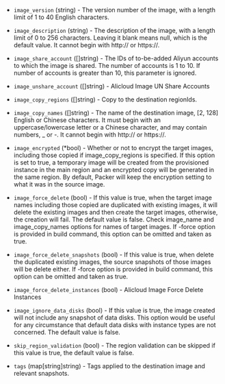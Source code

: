 <!-- Code generated from the comments of the AlicloudImageConfig struct in builder/alicloud/ecs/image_config.go; DO NOT EDIT MANUALLY -->

-   `image_version` (string) - The version number of the image, with a length
limit of 1 to 40 English characters.

-   `image_description` (string) - The description of the image, with a length
limit of 0 to 256 characters. Leaving it blank means null, which is the
default value. It cannot begin with http:// or https://.

-   `image_share_account` ([]string) - The IDs of to-be-added Aliyun
accounts to which the image is shared. The number of accounts is 1 to 10.
If number of accounts is greater than 10, this parameter is ignored.

-   `image_unshare_account` ([]string) - Alicloud Image UN Share Accounts
-   `image_copy_regions` ([]string) - Copy to the destination regionIds.

-   `image_copy_names` ([]string) - The name of the destination image,
[2, 128] English or Chinese characters. It must begin with an
uppercase/lowercase letter or a Chinese character, and may contain numbers,
_ or -. It cannot begin with http:// or https://.

-   `image_encrypted` (*bool) - Whether or not to encrypt the target images,            including those copied if image_copy_regions is specified. If this option
is set to true, a temporary image will be created from the provisioned
instance in the main region and an encrypted copy will be generated in the
same region. By default, Packer will keep the encryption setting to what
it was in the source image.

-   `image_force_delete` (bool) - If this value is true, when the target
image names including those copied are duplicated with existing images, it
will delete the existing images and then create the target images,
otherwise, the creation will fail. The default value is false. Check
image_name and image_copy_names options for names of target images. If
-force option is
provided in build command, this option can be omitted and taken as true.

-   `image_force_delete_snapshots` (bool) - If this value is true, when
delete the duplicated existing images, the source snapshots of those images
will be delete either. If
-force option is
provided in build command, this option can be omitted and taken as true.

-   `image_force_delete_instances` (bool) - Alicloud Image Force Delete Instances
-   `image_ignore_data_disks` (bool) - If this value is true, the image
created will not include any snapshot of data disks. This option would be
useful for any circumstance that default data disks with instance types are
not concerned. The default value is false.

-   `skip_region_validation` (bool) - The region validation can be skipped
if this value is true, the default value is false.

-   `tags` (map[string]string) - Tags applied to the destination
image and relevant snapshots.
